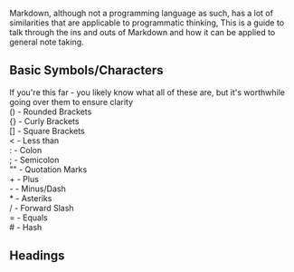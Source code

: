Markdown, although not a programming language as such, has a lot of similarities that are applicable to programmatic thinking, This is a guide to talk through the ins and outs of Markdown and how it can be applied to general note taking.

## Basic Symbols/Characters
If you're this far - you likely know what all of these are,  but it's worthwhile going over them to ensure clarity  
 () - Rounded Brackets  
 {} - Curly Brackets  
 [] - Square Brackets  
 < - Less than  
 : - Colon  
 ; - Semicolon  
 "" - Quotation Marks  
 \+ - Plus  
 \- - Minus/Dash  
 \* - Asteriks  
 \/ - Forward Slash  
 \= - Equals  
 \# - Hash  

## Headings

